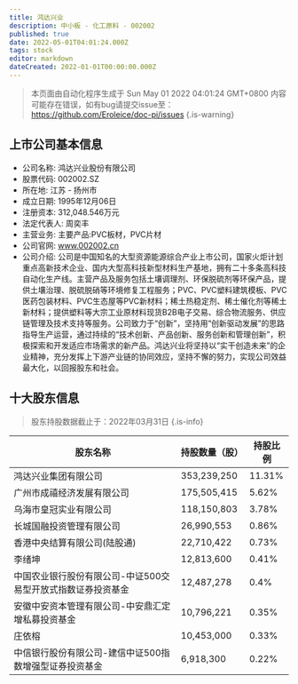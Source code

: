 ```yaml
---
title: 鸿达兴业
description: 中小板 - 化工原料 - 002002
published: true
date: 2022-05-01T04:01:24.000Z
tags: stock
editor: markdown
dateCreated: 2022-01-01T00:00:00.000Z
---
```


> 本页面由自动化程序生成于 Sun May 01 2022 04:01:24 GMT+0800
> 内容可能存在错误，如有bug请提交issue至：https://github.com/Eroleice/doc-pi/issues
{.is-warning}

## 上市公司基本信息
- 公司名称: 鸿达兴业股份有限公司
- 股票代码: 002002.SZ
- 所在地: 江苏 - 扬州市
- 成立日期: 1995年12月06日
- 注册资本: 312,048.546万元
- 法定代表人: 周奕丰
- 主营业务: 主要产品:PVC板材，PVC片材
- 公司官网: www.002002.cn
- 公司介绍: 公司是中国知名的大型资源能源综合产业上市公司，国家火炬计划重点高新技术企业、国内大型高科技新型材料生产基地，拥有二十多条高科技自动化生产线。主营产品及服务包括土壤调理剂、环保脱硫剂等环保产品，提供土壤治理、脱硫脱硝等环境修复工程服务；PVC、PVC塑料建筑模板、PVC医药包装材料、PVC生态屋等PVC新材料；稀土热稳定剂、稀土催化剂等稀土新材料；提供塑料等大宗工业原材料现货B2B电子交易、综合物流服务、供应链管理及技术支持等服务。公司致力于“创新”，坚持用“创新驱动发展”的思路指导生产运营，通过持续的“技术创新、产品创新、服务创新和管理创新”，积极探索和开发适应市场需求的新产品。鸿达兴业将坚持以“实干创造未来”的企业精神，充分发挥上下游产业链的协同效应，坚持不懈的努力，实现公司效益最大化，以回报股东和社会。


## 十大股东信息
> 股东持股数据截止于：2022年03月31日
{.is-info}

| 股东名称 | 持股数量（股） | 持股比例 |
| --- | --- | --- |
| 鸿达兴业集团有限公司 | 353,239,250 | 11.31% |
| 广州市成禧经济发展有限公司 | 175,505,415 | 5.62% |
| 乌海市皇冠实业有限公司 | 118,150,803 | 3.78% |
| 长城国融投资管理有限公司 | 26,990,553 | 0.86% |
| 香港中央结算有限公司(陆股通) | 22,710,422 | 0.73% |
| 李绪坤 | 12,813,600 | 0.41% |
| 中国农业银行股份有限公司-中证500交易型开放式指数证券投资基金 | 12,487,278 | 0.4% |
| 安徽中安资本管理有限公司-中安鼎汇定增私募投资基金 | 10,796,221 | 0.35% |
| 庄依榕 | 10,453,000 | 0.33% |
| 中信银行股份有限公司-建信中证500指数增强型证券投资基金 | 6,918,300 | 0.22% |




